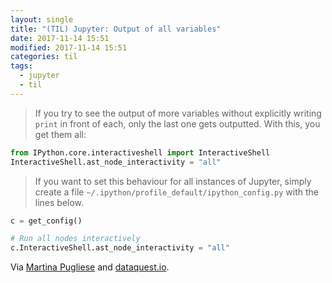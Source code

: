 ```yaml
---
layout: single
title: "(TIL) Jupyter: Output of all variables"
date: 2017-11-14 15:51
modified: 2017-11-14 15:51
categories: til
tags:
  - jupyter
  - til
---
```


> If you try to see the output of more variables without explicitly writing `print` in
front of each, only the last one gets outputted. With this, you get them all:

```python
from IPython.core.interactiveshell import InteractiveShell
InteractiveShell.ast_node_interactivity = "all"
```

> If you want to set this behaviour for all instances of Jupyter, simply create a file
`~/.ipython/profile_default/ipython_config.py` with the lines below.

```python
c = get_config()

# Run all nodes interactively
c.InteractiveShell.ast_node_interactivity = "all"
```

Via [Martina Pugliese](https://web.archive.org/web/20200915133315/https://martinapugliese.github.io/tech/jupyter-customise/) and
[dataquest.io](https://www.dataquest.io/blog/jupyter-notebook-tips-tricks-shortcuts/).
